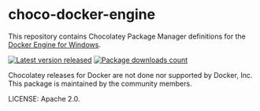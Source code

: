 ﻿# choco-docker-engine

This repository contains Chocolatey Package Manager definitions for the
[Docker Engine for Windows](https://chocolatey.org/packages/docker-engine).

[![Latest version released](https://img.shields.io/chocolatey/v/docker-engine)](https://chocolatey.org/packages/docker-engine)
[![Package downloads count](https://img.shields.io/chocolatey/dt/docker-engine)](https://chocolatey.org/packages/docker-engine)

Chocolatey releases for Docker are not done nor supported by Docker, Inc.
This package is maintained by the community members.

LICENSE: Apache 2.0.
